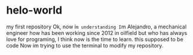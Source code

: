 # helo-world
my first repository
Ok, now i`m understanding
I`m Alejandro, a mechanical engineer how has been working since 2012 in oilfield but who has always love for programing, I think now is the time to learn.
this supposed to be code
Now im trying to use the terminal to modify my repository.
